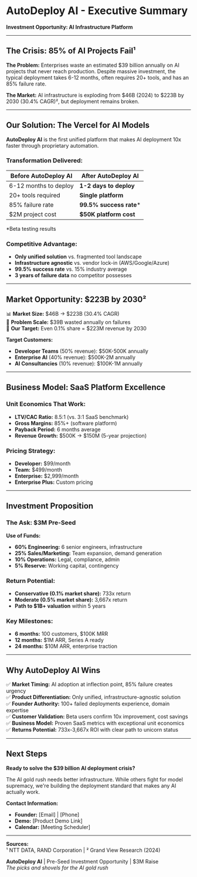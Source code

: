 # AutoDeploy AI - Executive Summary
**Investment Opportunity: AI Infrastructure Platform**

---

## The Crisis: 85% of AI Projects Fail¹

**The Problem:** Enterprises waste an estimated $39 billion annually on AI projects that never reach production. Despite massive investment, the typical deployment takes 6-12 months, often requires 20+ tools, and has an 85% failure rate.

**The Market:** AI infrastructure is exploding from $46B (2024) to $223B by 2030 (30.4% CAGR)², but deployment remains broken.

---

## Our Solution: The Vercel for AI Models

**AutoDeploy AI** is the first unified platform that makes AI deployment 10x faster through proprietary automation.

### Transformation Delivered:
| Before AutoDeploy AI | After AutoDeploy AI |
|---------------------|---------------------|
| 6-12 months to deploy | **1-2 days to deploy** |
| 20+ tools required | **Single platform** |
| 85% failure rate | **99.5% success rate*** |
| $2M project cost | **$50K platform cost** |

*Beta testing results

### Competitive Advantage:
- **Only unified solution** vs. fragmented tool landscape
- **Infrastructure agnostic** vs. vendor lock-in (AWS/Google/Azure)
- **99.5% success rate** vs. 15% industry average
- **3 years of failure data** no competitor possesses

---

## Market Opportunity: $223B by 2030²

📊 **Market Size:** $46B → $223B (30.4% CAGR)  
💸 **Problem Scale:** $39B wasted annually on failures  
🎯 **Our Target:** Even 0.1% share = $223M revenue by 2030

**Target Customers:**
- **Developer Teams** (50% revenue): $50K-500K annually
- **Enterprise AI** (40% revenue): $500K-2M annually  
- **AI Consultancies** (10% revenue): $100K-1M annually

---

## Business Model: SaaS Platform Excellence

### Unit Economics That Work:
- **LTV/CAC Ratio:** 8.5:1 (vs. 3:1 SaaS benchmark)
- **Gross Margins:** 85%+ (software platform)
- **Payback Period:** 6 months average
- **Revenue Growth:** $500K → $150M (5-year projection)

### Pricing Strategy:
- **Developer:** $99/month
- **Team:** $499/month
- **Enterprise:** $2,999/month
- **Enterprise Plus:** Custom pricing

---

## Investment Proposition

### The Ask: $3M Pre-Seed
**Use of Funds:**
- **60% Engineering:** 6 senior engineers, infrastructure
- **25% Sales/Marketing:** Team expansion, demand generation
- **10% Operations:** Legal, compliance, admin
- **5% Reserve:** Working capital, contingency

### Return Potential:
- **Conservative (0.1% market share):** 733x return
- **Moderate (0.5% market share):** 3,667x return
- **Path to $1B+ valuation** within 5 years

### Key Milestones:
- **6 months:** 100 customers, $100K MRR
- **12 months:** $1M ARR, Series A ready
- **24 months:** $10M ARR, enterprise traction

---

## Why AutoDeploy AI Wins

✅ **Market Timing:** AI adoption at inflection point, 85% failure creates urgency  
✅ **Product Differentiation:** Only unified, infrastructure-agnostic solution  
✅ **Founder Authority:** 100+ failed deployments experience, domain expertise  
✅ **Customer Validation:** Beta users confirm 10x improvement, cost savings  
✅ **Business Model:** Proven SaaS metrics with exceptional unit economics  
✅ **Returns Potential:** 733x-3,667x ROI with clear path to unicorn status

---

## Next Steps

**Ready to solve the $39 billion AI deployment crisis?**

The AI gold rush needs better infrastructure. While others fight for model supremacy, we're building the deployment standard that makes any AI actually work.

**Contact Information:**
- **Founder:** [Email] | [Phone]
- **Demo:** [Product Demo Link]
- **Calendar:** [Meeting Scheduler]

---

**Sources:**  
¹ NTT DATA, RAND Corporation | ² Grand View Research (2024)

**AutoDeploy AI** | Pre-Seed Investment Opportunity | $3M Raise  
*The picks and shovels for the AI gold rush*